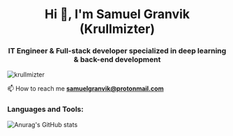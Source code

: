 <h1 align="center">Hi 👋, I'm Samuel Granvik (Krullmizter)</h1>
<h3 align="center">IT Engineer & Full-stack developer specialized in deep learning & back-end development</h3>

<p align="left"> <img src="https://komarev.com/ghpvc/?username=krullmizter&label=Profile%20views&color=0e75b6&style=flat" alt="krullmizter" /> </p>

📫 How to reach me **samuelgranvik@protonmail.com**

<h3 align="left">Languages and Tools:</h3>

![Anurag's GitHub stats](https://github-readme-stats.vercel.app/api?username=krullmizter&theme=cobalt2&show_icons=true)
